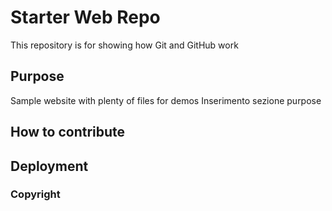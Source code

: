 # Starter Web Repo

This repository is for showing how Git and GitHub work

## Purpose

Sample website with plenty of files for demos
Inserimento sezione purpose

## How to contribute

## Deployment

### Copyright
